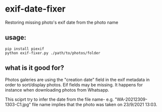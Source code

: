 # exif-date-fixer
Restoring missing photo's exif date from the photo name

## usage:
```
pip install piexif
python exif-fixer.py ./path/to/photos/folder
```

## what is it good for?
Photos galeries are using the "creation date" field in the exif metadata in order to sort/display photos.
Eif fields may be missing. It happens for instance when downloading photos from Whatsapp.

This sciprt try to infer the date from the file name- 
e.g.
"WA-20212309-1303-C1.jpg" file name implies that the photo was taken on 23/9/2021 13:03.
